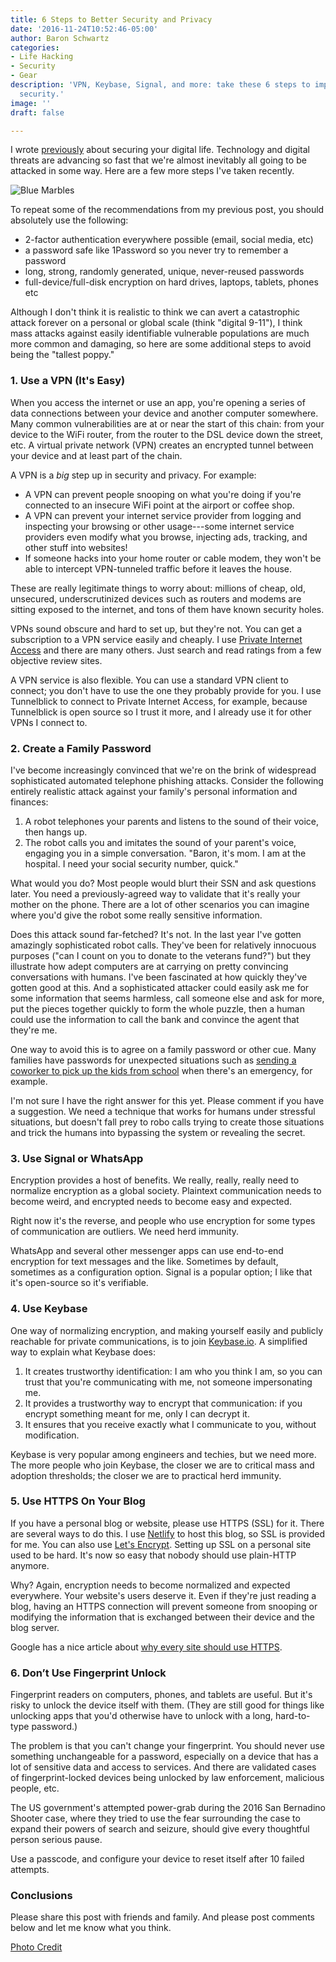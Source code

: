 ```yaml
---
title: 6 Steps to Better Security and Privacy
date: '2016-11-24T10:52:46-05:00'
author: Baron Schwartz
categories:
- Life Hacking
- Security
- Gear
description: 'VPN, Keybase, Signal, and more: take these 6 steps to improve your digital
  security.'
image: ''
draft: false

---
```

I wrote [previously](/blog/2013/12/18/secure-your-accounts-and-devices/) about securing your digital life. Technology and digital threats are advancing so fast that we're almost inevitably all going to be attacked in some way. Here are a few more steps I've taken recently.

![Blue Marbles](/media/2016/11/blue-abstract-glass-balls.jpg)

<!--more-->

To repeat some of the recommendations from my previous post, you should absolutely use the following:

* 2-factor authentication everywhere possible (email, social media, etc)
* a password safe like 1Password so you never try to remember a password
* long, strong, randomly generated, unique, never-reused passwords
* full-device/full-disk encryption on hard drives, laptops, tablets, phones etc

Although I don't think it is realistic to think we can avert a catastrophic attack forever on a personal or global scale (think "digital 9-11"), I think mass attacks against easily identifiable vulnerable populations are much more common and damaging, so here are some additional steps to avoid being the "tallest poppy."

### 1. Use a VPN (It's Easy)

When you access the internet or use an app, you're opening a series of data connections between your device and another computer somewhere. Many common vulnerabilities are at or near the start of this chain: from your device to the WiFi router, from the router to the DSL device down the street, etc. A virtual private network (VPN) creates an encrypted tunnel between your device and at least part of the chain.

A VPN is a *big* step up in security and privacy. For example:

* A VPN can prevent people snooping on what you're doing if you're connected to an insecure WiFi point at the airport or coffee shop.
* A VPN can prevent your internet service provider from logging and inspecting your browsing or other usage---some internet service providers even modify what you browse, injecting ads, tracking, and other stuff into websites!
* If someone hacks into your home router or cable modem, they won't be able to intercept VPN-tunneled traffic before it leaves the house.

These are really legitimate things to worry about: millions of cheap, old, unsecured, underscrutinized devices such as routers and modems are sitting exposed to the internet, and tons of them have known security holes.

VPNs sound obscure and hard to set up, but they're not. You can get a subscription to a VPN service easily and cheaply. I use [Private Internet Access](https://www.privateinternetaccess.com/) and there are many others. Just search and read ratings from a few objective review sites.

A VPN service is also flexible. You can use a standard VPN client to connect; you don't have to use the one they probably provide for you. I use Tunnelblick to connect to Private Internet Access, for example, because Tunnelblick is open source so I trust it more, and I already use it for other VPNs I connect to.

### 2. Create a Family Password

I've become increasingly convinced that we're on the brink of widespread sophisticated automated telephone phishing attacks. Consider the following entirely realistic attack against your family's personal information and finances:

1. A robot telephones your parents and listens to the sound of their voice, then hangs up.
1. The robot calls you and imitates the sound of your parent's voice, engaging you in a simple conversation. "Baron, it's mom. I am at the hospital. I need your social security number, quick."

What would you do? Most people would blurt their SSN and ask questions later. You need a previously-agreed way to validate that it's really your mother on the phone. There are a lot of other scenarios you can imagine where you'd give the robot some really sensitive information.

Does this attack sound far-fetched? It's not. In the last year I've gotten amazingly sophisticated robot calls. They've been for relatively innocuous purposes ("can I count on you to donate to the veterans fund?") but they illustrate how adept computers are at carrying on pretty convincing conversations with humans. I've been fascinated at how quickly they've gotten good at this. And a sophisticated attacker could easily ask me for some information that seems harmless, call someone else and ask for more, put the pieces together quickly to form the whole puzzle, then a human could use the information to call the bank and convince the agent that they're me.

One way to avoid this is to agree on a family password or other cue. Many families have passwords for unexpected situations such as [sending a coworker to pick up the kids from school](http://www.homesafetyeducation.com/welcome/index.php?option=com_content&view=article&id=55&Itemid=59) when there's an emergency, for example.

I'm not sure I have the right answer for this yet. Please comment if you have a suggestion. We need a technique that works for humans under stressful situations, but doesn't fall prey to robo calls trying to create those situations and trick the humans into bypassing the system or revealing the secret.

### 3. Use Signal or WhatsApp

Encryption provides a host of benefits. We really, really, really need to normalize encryption as a global society. Plaintext communication needs to become weird, and encrypted needs to become easy and expected.

Right now it's the reverse, and people who use encryption for some types of communication are outliers. We need herd immunity.

WhatsApp and several other messenger apps can use end-to-end encryption for text messages and the like. Sometimes by default, sometimes as a configuration option. Signal is a popular option; I like that it's open-source so it's verifiable.

### 4. Use Keybase

One way of normalizing encryption, and making yourself easily and publicly reachable for private communications, is to join [Keybase.io](https://keybase.io). A simplified way to explain what Keybase does:

1. It creates trustworthy identification: I am who you think I am, so you can trust that you're communicating with me, not someone impersonating me.
2. It provides a trustworthy way to encrypt that communication: if you encrypt something meant for me, only I can decrypt it.
3. It ensures that you receive exactly what I communicate to you, without modification.

Keybase is very popular among engineers and techies, but we need more. The more people who join Keybase, the closer we are to critical mass and adoption thresholds; the closer we are to practical herd immunity.

### 5. Use HTTPS On Your Blog

If you have a personal blog or website, please use HTTPS (SSL) for it. There are several ways to do this. I use [Netlify](https://www.netlify.com/) to host this blog, so SSL is provided for me. You can also use [Let's Encrypt](https://letsencrypt.org/). Setting up SSL on a personal site used to be hard. It's now so easy that nobody should use plain-HTTP anymore.

Why? Again, encryption needs to become normalized and expected everywhere. Your website's users deserve it. Even if they're just reading a blog, having an HTTPS connection will prevent someone from snooping or modifying the information that is exchanged between their device and the blog server.

Google has a nice article about [why every site should use HTTPS](https://developers.google.com/web/fundamentals/security/encrypt-in-transit/why-https).

### 6. Don’t Use Fingerprint Unlock

Fingerprint readers on computers, phones, and tablets are useful. But it's risky to unlock the device itself with them. (They are still good for things like unlocking apps that you'd otherwise have to unlock with a long, hard-to-type password.)

The problem is that you can't change your fingerprint. You should never use something unchangeable for a password, especially on a device that has a lot of sensitive data and access to services. And there are validated cases of fingerprint-locked devices being unlocked by law enforcement, malicious people, etc.

The US government's attempted power-grab during the 2016 San Bernadino Shooter case, where they tried to use the fear surrounding the case to expand their powers of search and seizure, should give every thoughtful person serious pause.

Use a passcode, and configure your device to reset itself after 10 failed attempts.

### Conclusions

Please share this post with friends and family. And please post comments below and let me know what you think.

[Photo Credit](https://www.pexels.com/photo/blue-abstract-glass-balls-1341/)
